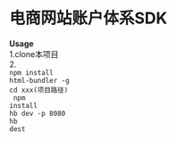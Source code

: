 # 电商网站账户体系SDK
<b>Usage</b><br>
1.clone本项目<br>
2.<br><code>npm install html-bundler -g</code><br>
<code>cd xxx(项目路径)</code><br>
<code> npm install</code><br>
<code>hb dev -p 8080</code><br>
<code>hb dest</code>
